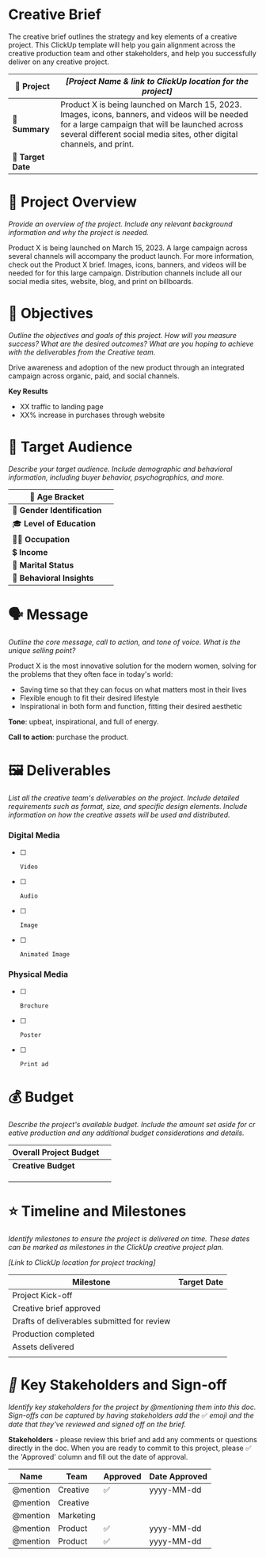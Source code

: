 # Creative Brief

The creative brief outlines the strategy and key elements of a creative project. This ClickUp template will help you gain alignment across the creative production team and other stakeholders, and help you successfully deliver on any creative project.



| 🔗 **Project** | _\[Project Name & link to ClickUp location for the project\]_ |
| ---| --- |
| 📝 **Summary** | Product X is being launched on March 15, 2023. Images, icons, banners, and videos will be needed for a large campaign that will be launched across several different social media sites, other digital channels, and print. |
| 📆 **Target Date** |  |



# 📌 Project Overview

_Provide an overview of the project. Include any relevant background information and why the project is needed._

Product X is being launched on March 15, 2023. A large campaign across several channels will accompany the product launch. For more information, check out the Product X brief. Images, icons, banners, and videos will be needed for for this large campaign. Distribution channels include all our social media sites, website, blog, and print on billboards.



# 🎯 Objectives

_Outline the objectives and goals of this project. How will you measure success? What are the desired outcomes? What are you hoping to achieve with the deliverables from the Creative team._

Drive awareness and adoption of the new product through an integrated campaign across organic, paid, and social channels.



**Key Results**

*   XX traffic to landing page
*   XX% increase in purchases through website



# 👥 Target Audience

_Describe your target audience. Include demographic and behavioral information, including buyer behavior, psychographics, and more._



| 🔢 **Age Bracket** |  |
| ---| --- |
| 🚻 **Gender Identification** |  |
| 🎓 **Level of Education** |  |
| 👨‍🏫 **Occupation** |  |
| 💲 **Income** |  |
| 💍 **Marital Status** |  |
| **🧠 Behavioral Insights** |  |



# 🗣️ Message

_Outline the core message, call to action, and tone of voice. What is the unique selling point?_

Product X is the most innovative solution for the modern women, solving for the problems that they often face in today's world:

*   Saving time so that they can focus on what matters most in their lives
*   Flexible enough to fit their desired lifestyle
*   Inspirational in both form and function, fitting their desired aesthetic



**Tone**: upbeat, inspirational, and full of energy.

**Call to action**: purchase the product.





# 🖼️ Deliverables

_List all the creative team's deliverables on the project. Include detailed requirements such as format, size, and specific design elements. Include information on how the creative assets will be used and distributed._



### Digital Media

- [ ]     Video
- [ ]     Audio
- [ ]     Image
- [ ]     Animated Image

### Physical Media

- [ ]     Brochure
- [ ]     Poster
- [ ]     Print ad





# 💰 Budget

_Describe the project's available budget. Include the amount set aside for creative production and any additional budget considerations and details._

| **Overall Project Budget** |  |
| ---| --- |
| **Creative Budget** |  |
|  |  |
|  |  |
|  |  |



# ⭐️ Timeline and Milestones

_Identify milestones to ensure the project is delivered on time. These dates can be marked as milestones in the ClickUp creative project plan._

_\[Link to ClickUp location for project tracking\]_

| **Milestone** | **Target Date** |
| ---| --- |
| Project Kick-off |  |
| Creative brief approved |  |
| Drafts of deliverables submitted for review |  |
| Production completed |  |
| Assets delivered |  |
|  |  |



# _🤝_ Key Stakeholders and Sign-off

_Identify key stakeholders for the project by @mentioning them into this doc. Sign-offs can be captured by having stakeholders add the_ ✅ _emoji and the date that they've reviewed and signed off on the brief._



**Stakeholders** - please review this brief and add any comments or questions directly in the doc. When you are ready to commit to this project, please ✅ the 'Approved' column and fill out the date of approval.

| **Name** | **Team** | **Approved** | **Date Approved** |
| ---| ---| ---| --- |
| @mention | Creative | ✅ | yyyy-MM-dd |
| @mention | Creative |  |  |
| @mention | Marketing |  |  |
| @mention | Product | ✅ | yyyy-MM-dd |
| @mention | Product | ✅ | yyyy-MM-dd |